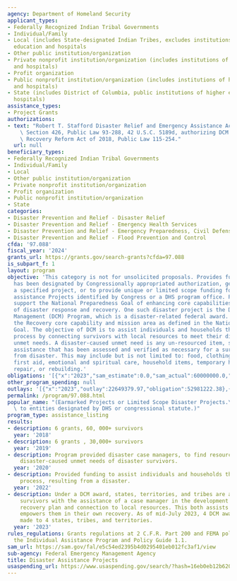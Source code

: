 ```yaml
---
agency: Department of Homeland Security
applicant_types:
- Federally Recognized Indian Tribal Governments
- Individual/Family
- Local (includes State-designated Indian Tribes, excludes institutions of higher
  education and hospitals
- Other public institution/organization
- Private nonprofit institution/organization (includes institutions of higher education
  and hospitals)
- Profit organization
- Public nonprofit institution/organization (includes institutions of higher education
  and hospitals)
- State (includes District of Columbia, public institutions of higher education and
  hospitals)
assistance_types:
- Project Grants
authorizations:
- text: "Robert T. Stafford Disaster Relief and Emergency Assistance Act, as amended,\
    \ Section 426, Public Law 93-288, 42 U.S.C. 5189d, authorizing DCM \n Disaster\
    \ Recovery Reform Act of 2018, Public Law 115-254."
  url: null
beneficiary_types:
- Federally Recognized Indian Tribal Governments
- Individual/Family
- Local
- Other public institution/organization
- Private nonprofit institution/organization
- Profit organization
- Public nonprofit institution/organization
- State
categories:
- Disaster Prevention and Relief - Disaster Relief
- Disaster Prevention and Relief - Emergency Health Services
- Disaster Prevention and Relief - Emergency Preparedness, Civil Defense
- Disaster Prevention and Relief - Flood Prevention and Control
cfda: '97.088'
fiscal_year: '2024'
grants_url: https://grants.gov/search-grants?cfda=97.088
is_subpart_f: 1
layout: program
objective: 'This category is not for unsolicited proposals. Provides funding that
  has been designated by Congressionally appropriated authorization, generally for
  a specified project, or to provide unique or limited scope funding for certain disaster
  assistance Projects identified by Congress or a DHS program office. Program funds
  support the National Preparedness Goal of enhancing core capabilities in the areas
  of disaster response and recovery. One such disaster project is the Disaster Case
  Management (DCM) Program, which is a disaster-related federal award. DCM supports
  the Recovery core capability and mission area as defined in the National Preparedness
  Goal. The objective of DCM is to assist individuals and households through the recovery
  process by connecting survivors with local resources to meet their disaster-caused
  unmet needs. A disaster-caused unmet need is any un-resourced item, support, or
  assistance that has been assessed and verified as necessary for a survivor to recover
  from disaster. This may include but is not limited to: food, clothing, shelter,
  first aid, emotional and spiritual care, household items, temporary housing, home
  repair, or rebuilding.'
obligations: '[{"x":"2023","sam_estimate":0.0,"sam_actual":60000000.0,"usa_spending_actual":72444835.67},{"x":"2024","sam_estimate":0.0,"sam_actual":45873584.0,"usa_spending_actual":21876408.69},{"x":"2025","sam_estimate":0.0,"sam_actual":0.0,"usa_spending_actual":0.0}]'
other_program_spending: null
outlays: '[{"x":"2023","outlay":22649379.97,"obligation":52981222.38},{"x":"2024","outlay":3448616.91,"obligation":51945913.27},{"x":"2025","outlay":0.0,"obligation":0.0}]'
permalink: /program/97.088.html
popular_name: "(Earmarked Projects or Limited Scope Disaster Projects.\r\nRestricted\
  \ to entities designated by DHS or congressional statute.)"
program_type: assistance_listing
results:
- description: 6 grants, 60, 000+ survivors
  year: '2018'
- description: 6 grants , 30,000+ survivors
  year: '2019'
- description: Program provided disaster case managers, to find resources and address
    disaster-caused unmet needs of disaster survivors.
  year: '2020'
- description: Provided funding to assist individuals and households through the recovery
    process, resulting from a disaster.
  year: '2022'
- description: Under a DCM award, states, territories, and tribes are able to provide
    survivors with the assistance of a case manager in the development of their disaster
    recovery plan and connection to local resources. This both assists survivors and
    empowers them in their own recovery. As of mid-July 2023, 4 DCM awards had been
    made to 4 states, tribes, and territories.
  year: '2023'
rules_regulations: Grants regulations at 2 C.F.R. Part 200 and FEMA policy including
  the Individual Assistance Program and Policy Guide 1.1.
sam_url: https://sam.gov/fal/e5c54ed2395b4d0295401eb012fc3af1/view
sub-agency: Federal Emergency Management Agency
title: Disaster Assistance Projects
usaspending_url: https://www.usaspending.gov/search/?hash=16eb0eb12b620beba69ef7fdbe67bad7
---
```

